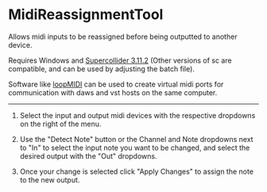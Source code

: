 # MidiReassignmentTool
Allows midi inputs to be reassigned before being outputted to another device. 


Requires Windows and [Supercollider 3.11.2](https://supercollider.github.io/download) (Other versions of sc are compatible, and can be used by adjusting the batch file). 

Software like [loopMIDI](https://www.tobias-erichsen.de/software/loopmidi.html) can be used to create virtual midi ports for communication with daws and vst hosts on the same computer. 

---

1. Select the input and output midi devices with the respective dropdowns on the right of the menu. 

2. Use the "Detect Note" button or the Channel and Note dropdowns next to "In" to select the input note you want to be changed, and select the desired output with the "Out" dropdowns.

3. Once your change is selected click "Apply Changes" to assign the note to the new output.
